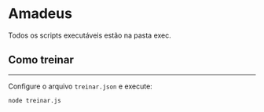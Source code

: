 # Amadeus

Todos os scripts executáveis estão na pasta exec.


## Como treinar
---

Configure o arquivo `treinar.json` e execute:

```
node treinar.js
```